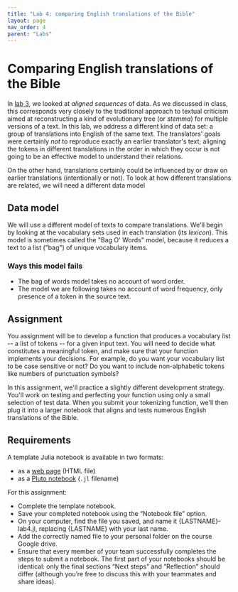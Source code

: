 ```yaml
---
title: "Lab 4: comparing English translations of the Bible"
layout: page
nav_order: 4
parent: "Labs"
---
```


# Comparing English translations of the Bible

In [lab 3](../lab3/), we looked at *aligned sequences* of data. As we discussed in class, this corresponds very closely to the traditional approach to textual criticism aimed at reconstructing a kind of evolutionary tree (or *stemma*) for multiple versions of a text. In this lab, we address a different kind of data set: a group of translations into English of the same text. The translators' goals were certainly *not* to reproduce exactly an earlier translator's text; aligning the tokens in different translations in the order in which they occur is not going to be an effective model to understand their relations.

On the other hand, translations certainly could be influenced by or draw on earlier translations (intentionally or not). To look at how different translations are related, we will need a different data model

## Data model

We will use a different model of texts to compare translations. We'll begin by looking at the vocabulary sets used in each translation (its *lexicon*). This model is sometimes called the "Bag O' Words" model, because it reduces a text to a list ("bag") of unique vocabulary items.

### Ways this model fails

- The bag of words model takes no account of word order.
- The model we are following takes no account of word frequency, only presence of a token in the source text.

## Assignment 

You assignment will be to develop a function that produces a vocabulary list -- a list of tokens -- for a given input text.  You will need to decide what constitutes a meaningful token, and make sure that your function implements your decisions. For example, do you want your vocabulary list to be case sensitive or not? Do you want to include non-alphabetic tokens like numbers of punctuation symbols?  

In this assignment, we'll practice a slightly different development strategy. You'll work on testing and perfecting your function using only a small selection of test data. When you submit your tokenizing function, we'll then plug it into a larger notebook that aligns and tests numerous English translations of the Bible.


## Requirements

A template Julia notebook is available in two formats:

- as a [web page](./lab4.html) (HTML file)
- as a [Pluto notebook](./lab4.jl)  (`.jl` filename)

For this assignment:

- Complete the template notebook.
- Save your completed notebook using the “Notebook file” option.
- On your computer, find the file you saved, and name it {LASTNAME}-lab4.jl, replacing {LASTNAME} with your last name.
- Add the correctly named file to your personal folder on the course Google drive.
- Ensure that every member of your team successfully completes the steps to submit a notebook. The first part of your notebooks should be identical: only the final sections “Next steps” and “Reflection” should differ (although you’re free to discuss this with your teammates and share ideas).
